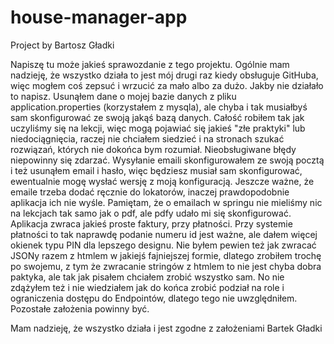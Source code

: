 # house-manager-app
Project by Bartosz Gładki

Napiszę tu może jakieś sprawozdanie z tego projektu. Ogólnie mam nadzieję, że wszystko działa to jest mój drugi raz kiedy obsługuje GitHuba, więc mogłem coś zepsuć i wrzucić
za mało albo za dużo. Jakby nie działało to napisz.
Usunąłem dane o mojej bazie danych z pliku application.properties (korzystałem z mysqla), ale chyba i tak musiałbyś sam skonfigurować ze swoją jakąś bazą
danych. Całość robiłem tak jak uczyliśmy się na lekcji, więc mogą pojawiać się jakieś "złe praktyki" lub niedociągnięcia, raczej nie chciałem siedzieć i na stronach szukać
rozwiązań, których nie dokońca bym rozumiał.
Nieobsługiwane błędy niepowinny się zdarzać. Wysyłanie emaili skonfigurowałem ze swoją pocztą i też usunąłem email i hasło, więc będziesz musiał sam skonfigurować, ewentualnie
mogę wysłać wersję z moją konfiguracją. Jeszcze ważne, że emaile trzeba dodać ręcznie do lokatorów, inaczej prawdopodobnie aplikacja ich nie wyśle. Pamiętam, że o emailach w
springu nie mieliśmy nic na lekcjach tak samo jak o pdf, ale pdfy udało mi się skonfigurować. Aplikacja zwraca jakieś proste faktury, przy płatności. Przy systemie płatności to
tak naprawdę podanie numeru id jest ważne, ale dałem więcej okienek typu PIN dla lepszego designu. Nie byłem pewien też jak zwracać JSONy razem z htmlem w jakiejś fajniejszej
formie, dlatego zrobiłem trochę po swojemu, z tym że zwracanie stringów z htmlem to nie jest chyba dobra paktyka, ale tak jak pisałem chciałem zrobić wszystko sam.
No nie zdążyłem też i nie wiedziałem jak do końca zrobić podział na role i ograniczenia dostępu do Endpointów, dlatego tego nie uwzględniłem.
Pozostałe założenia powinny być.

Mam nadzieję, że wszystko działa i jest zgodne z założeniami Bartek Gładki
